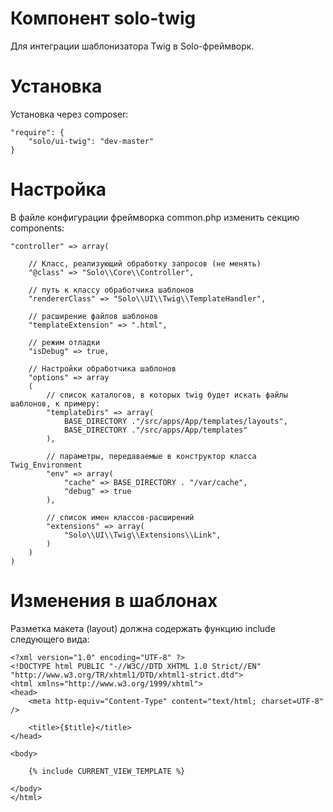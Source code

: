 Компонент solo-twig
=========

Для интеграции шаблонизатора Twig в Solo-фреймворк.

Установка
=========

Установка через composer:

	"require": {
		"solo/ui-twig": "dev-master"
	}


Настройка
=========

В файле конфигурации фреймворка common.php изменить секцию components:

	"controller" => array(

		// Класс, реализующий обработку запросов (не менять)
		"@class" => "Solo\\Core\\Controller",

		// путь к классу обработчика шаблонов
		"rendererClass" => "Solo\\UI\\Twig\\TemplateHandler",

		// расширение файлов шаблонов
		"templateExtension" => ".html",

		// режим отладки
		"isDebug" => true,

		// Настройки обработчика шаблонов
		"options" => array
		(
			// список каталогов, в которых twig будет искать файлы шаблонов, к примеру:
			"templateDirs" => array(
				BASE_DIRECTORY ."/src/apps/App/templates/layouts",
				BASE_DIRECTORY ."/src/apps/App/templates"
			),

			// параметры, передаваемые в конструктор класса Twig_Environment
			"env" => array(
				"cache" => BASE_DIRECTORY . "/var/cache",
				"debug" => true
			),

			// список имен классов-расширений
			"extensions" => array(
				"Solo\\UI\\Twig\\Extensions\\Link",
			)
		)
	)


Изменения в шаблонах
====================

Разметка макета (layout) должна содержать функцию include следующего вида:

	<?xml version="1.0" encoding="UTF-8" ?>
	<!DOCTYPE html PUBLIC "-//W3C//DTD XHTML 1.0 Strict//EN" "http://www.w3.org/TR/xhtml1/DTD/xhtml1-strict.dtd">
	<html xmlns="http://www.w3.org/1999/xhtml">
	<head>
		<meta http-equiv="Content-Type" content="text/html; charset=UTF-8" />

		<title>{$title}</title>
	</head>

	<body>

		{% include CURRENT_VIEW_TEMPLATE %}

	</body>
	</html>
